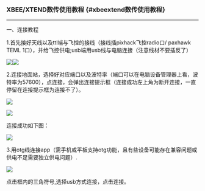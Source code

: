 ### XBEE/XTEND数传使用教程 {#xbeextend数传使用教程}

---

一、连接教程

1.首先接好天线以及ttl端与飞控的接线（接线插pixhack飞控radio口/ paxhawk TEML 1口），并给飞控供电;usb端用usb线与电脑连接（注意线材不要插反了）

![](http://doc.cuav.net/PixHack/assets/xbee.jpg)![](http://doc.cuav.net/PixHack/assets/xbee2.jpg)

2.连接地面站，选择好对应端口以及波特率（端口可以在电脑设备管理器上看，波特率为57600），点连接，会弹出连接提示框（连接成功左上角为断开连接，一直停留在连接提示框为连接不了）。

![](http://doc.cuav.net/PixHack/assets/xbee3.jpg)

![](http://doc.cuav.net/PixHack/assets/XBEE4.jpg)

连接成功如下图：

![](http://doc.cuav.net/PixHack/assets/XBEE5.jpg)

3.用otg线连接app（需手机或平板支持otg功能，且有些设备可能存在兼容问题或供电不足需要独立供电问题）.

![](http://doc.cuav.net/PixHack/assets/%E6%97%A0%E6%A0%87%E9%A2%98.jpg)

点击框内的三角符号,选择usb方式连接，点击连接。

